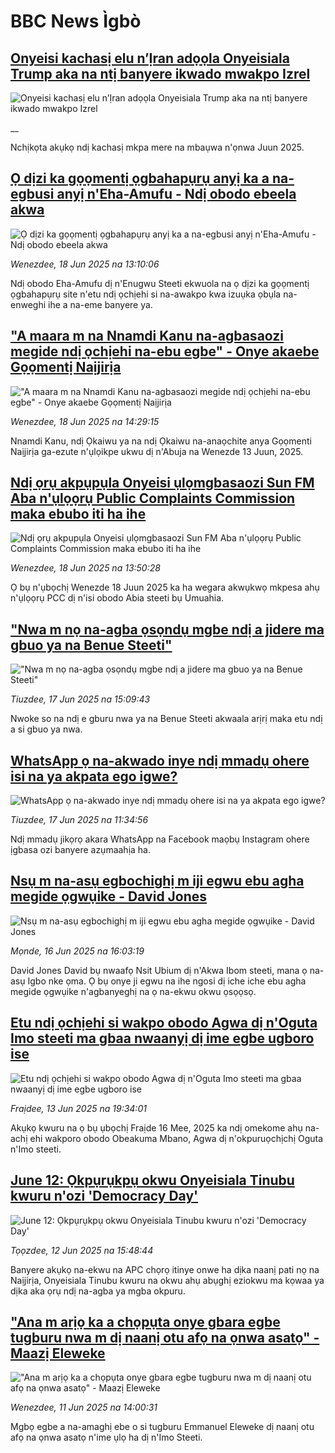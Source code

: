 # BBC News Ìgbò## [Onyeisi kachasị elu n’Ịran adọọla Onyeisiala Trump aka na ntị banyere ikwado mwakpo Izrel](https://www.bbc.co.uk/igbo/live/c3089lg1ly8t?at_campaign=githubrss)![Onyeisi kachasị elu n’Ịran adọọla Onyeisiala Trump aka na ntị banyere ikwado mwakpo Izrel](https://ichef.bbci.co.uk/ace/standard/240/cpsprodpb/36e7/live/60f01f60-4c41-11f0-a466-d54f65b60deb.png)__Nchịkọta akụkọ ndị kachasị mkpa mere na mbaụwa n'ọnwa Juun 2025.## [Ọ dịzi ka gọọmentị ọgbahapụrụ anyị ka a na-egbusi anyị n'Eha-Amufu - Ndị obodo ebeela akwa](https://www.bbc.com/igbo/articles/c36x115gnp7o?at_campaign=githubrss)![Ọ dịzi ka gọọmentị ọgbahapụrụ anyị ka a na-egbusi anyị n'Eha-Amufu - Ndị obodo ebeela akwa](https://ichef.bbci.co.uk/ace/standard/240/cpsprodpb/7144/live/fa557730-4c38-11f0-86d5-3b52b53af158.jpg)_Wenezdee, 18 Jun 2025 na 13:10:06_Ndị obodo Eha-Amufu dị n'Enugwu Steeti ekwuola na ọ dịzi ka gọọmentị ọgbahapụrụ site n'etu ndị ọchịehi si na-awakpo kwa izuụka ọbụla na-enweghi ihe a na-eme banyere ya.## ["A maara m na Nnamdi Kanu na-agbasaozi megide ndị ọchịehi na-ebu egbe" - Onye akaebe Gọọmentị Naịjirịa](https://www.bbc.com/igbo/articles/c1jxy46j7dgo?at_campaign=githubrss)!["A maara m na Nnamdi Kanu na-agbasaozi megide ndị ọchịehi na-ebu egbe" - Onye akaebe Gọọmentị Naịjirịa](https://ichef.bbci.co.uk/ace/standard/240/cpsprodpb/b523/live/2fcb4d00-4c51-11f0-86d5-3b52b53af158.jpg)_Wenezdee, 18 Jun 2025 na 14:29:15_Nnamdi Kanu, ndị Ọkaiwu ya na ndị Ọkaiwu na-anaọchite anya Gọọmenti Naịjirịa ga-ezute n'ụlọikpe ukwu dị n'Abuja na Wenezde 13 Juun, 2025.## [Ndị ọrụ akpụpụla Onyeisi ụlọmgbasaozi Sun FM Aba n'ụlọọrụ Public Complaints Commission maka ebubo iti ha ihe](https://www.bbc.com/igbo/articles/cgmj01r8zddo?at_campaign=githubrss)![Ndị ọrụ akpụpụla Onyeisi ụlọmgbasaozi Sun FM Aba n'ụlọọrụ Public Complaints Commission maka ebubo iti ha ihe](https://ichef.bbci.co.uk/ace/standard/240/cpsprodpb/5104/live/256ff000-4c46-11f0-a466-d54f65b60deb.png)_Wenezdee, 18 Jun 2025 na 13:50:28_Ọ bụ n'ụbọchị Wenezde 18 Juun 2025 ka ha wegara akwụkwọ mkpesa ahụ n'ụlọọrụ PCC dị n'isi obodo Abia steeti bụ Umuahia.## ["Nwa m nọ na-agba ọsọndụ mgbe ndị a jidere ma gbuo ya na Benue Steeti"](https://www.bbc.com/igbo/articles/cq53d7d5q75o?at_campaign=githubrss)!["Nwa m nọ na-agba ọsọndụ mgbe ndị a jidere ma gbuo ya na Benue Steeti"](https://ichef.bbci.co.uk/ace/standard/240/cpsprodpb/ac16/live/15546d70-4b8a-11f0-8efc-193ffd471116.jpg)_Tiuzdee, 17 Jun 2025 na 15:09:43_Nwoke so na ndị e gburu nwa ya na Benue Steeti akwaala arịrị maka etu ndị a si gbuo ya nwa.## [WhatsApp ọ na-akwado inye ndị mmadụ ohere isi na ya akpata ego igwe?](https://www.bbc.com/igbo/articles/cm2zn01ngemo?at_campaign=githubrss)![WhatsApp ọ na-akwado inye ndị mmadụ ohere isi na ya akpata ego igwe?](https://ichef.bbci.co.uk/ace/standard/240/cpsprodpb/1959/live/5114f8a0-4b6e-11f0-8c47-237c2e4015f5.jpg)_Tiuzdee, 17 Jun 2025 na 11:34:56_Ndị mmadụ jikọrọ akara WhatsApp na Facebook maọbụ Instagram ohere ịgbasa ozi banyere azụmaahịa ha.## [Nsụ m na-asụ egbochighị m iji egwu ebu agha megide ọgwụike - David Jones](https://www.bbc.com/igbo/articles/c4gkg88nm04o?at_campaign=githubrss)![Nsụ m na-asụ egbochighị m iji egwu ebu agha megide ọgwụike - David Jones](https://ichef.bbci.co.uk/ace/standard/240/cpsprodpb/5516/live/520bd8d0-4acb-11f0-86d5-3b52b53af158.jpg)_Mọnde, 16 Jun 2025 na 16:03:19_David Jones David bụ nwaafọ Nsit Ubium dị n'Akwa Ibom steeti, mana ọ na-asụ Igbo nke ọma. Ọ bụ onye ji egwu na ihe ngosi dị iche iche ebu agha megide ọgwụike n'agbanyeghị na ọ na-ekwu okwu ọsọọsọ.## [Etu ndị ọchịehi si wakpo obodo Agwa dị n'Oguta Imo steeti ma gbaa nwaanyị dị ime egbe ugboro ise](https://www.bbc.com/igbo/articles/c4gene1v1rqo?at_campaign=githubrss)![Etu ndị ọchịehi si wakpo obodo Agwa dị n'Oguta Imo steeti ma gbaa nwaanyị dị ime egbe ugboro ise](https://ichef.bbci.co.uk/ace/standard/240/cpsprodpb/9cc7/live/54e15970-487a-11f0-8ebd-352af704b896.jpg)_Fraịdee, 13 Jun 2025 na 19:34:01_Akụkọ kwuru na ọ bụ ụbọchị Fraịde 16 Mee, 2025 ka ndị omekome ahụ na-achị ehi wakporo obodo Obeakuma Mbano, Agwa dị n'okpuruọchịchị Oguta n'Imo steeti.## [June 12: Ọkpụrụkpụ okwu Onyeisiala Tinubu kwuru n'ozi 'Democracy Day'](https://www.bbc.com/igbo/articles/cvg9jezv3xvo?at_campaign=githubrss)![June 12: Ọkpụrụkpụ okwu Onyeisiala Tinubu kwuru n'ozi 'Democracy Day'](https://ichef.bbci.co.uk/ace/standard/240/cpsprodpb/c33b/live/afc22c50-4796-11f0-852d-2b00931dcf75.jpg)_Tọọzdee, 12 Jun 2025 na 15:48:44_Banyere akụkọ na-ekwu na APC chọrọ itinye onwe ha dịka naanị pati nọ na Naịjirịa, Onyeisiala Tinubu kwuru na okwu ahụ abụghị eziokwu ma kọwaa ya dịka aka ọrụ ndị na-agba ya mgba okpuru.## ["Ana m arịọ ka a chọpụta onye gbara egbe tugburu nwa m dị naanị otu afọ na ọnwa asatọ" - Maazị Eleweke](https://www.bbc.com/igbo/articles/clyn0wx6dn7o?at_campaign=githubrss)!["Ana m arịọ ka a chọpụta onye gbara egbe tugburu nwa m dị naanị otu afọ na ọnwa asatọ" - Maazị Eleweke](https://ichef.bbci.co.uk/ace/standard/240/cpsprodpb/2420/live/5fbb3d90-46ca-11f0-bbaa-4bc03e0665b7.jpg)_Wenezdee, 11 Jun 2025 na 14:00:31_Mgbọ egbe a na-amaghị ebe o si tugburu Emmanuel Eleweke dị naanị otu afọ na ọnwa asatọ n'ime ụlọ ha dị n'Imo Steeti.